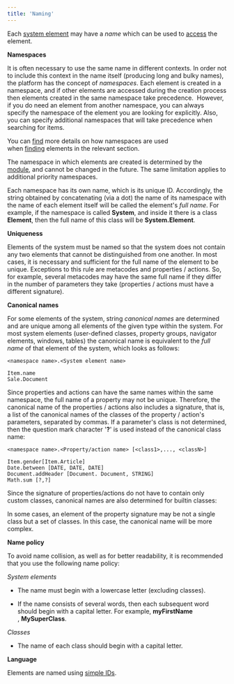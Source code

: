 ```yaml
---
title: 'Naming'
---
```


Each [system element](Element_identification.md) may have a *name* which can be used to [access](Search.md) the element.

**Namespaces**

It is often necessary to use the same name in different contexts. In order not to include this context in the name itself (producing long and bulky names), the platform has the concept of *namespaces*. Each element is created in a namespace, and if other elements are accessed during the creation process then elements created in the same namespace take precedence.  However, if you do need an element from another namespace, you can always specify the namespace of the element you are looking for explicitly. Also, you can specify additional namespaces that will take precedence when searching for items.

You can [find](Search.md) more details on how namespaces are used when [finding](Search.md) elements in the relevant section.

The namespace in which elements are created is determined by the [module](Modules.md), and cannot be changed in the future. The same limitation applies to additional priority namespaces.

Each namespace has its own name, which is its unique ID. Accordingly, the string obtained by concatenating (via a dot) the name of its namespace with the name of each element itself will be called the element's *full name*. For example, if the namespace is called **System**, and inside it there is a class **Element**, then the full name of this class will be **System.Element**.

**Uniqueness**

Elements of the system must be named so that the system does not contain any two elements that cannot be distinguished from one another. In most cases, it is necessary and sufficient for the full name of the element to be unique. Exceptions to this rule are metacodes and properties / actions. So, for example, several metacodes may have the same full name if they differ in the number of parameters they take (properties / actions must have a different signature).

**Canonical names**

For some elements of the system, string *canonical names* are determined and are unique among all elements of the given type within the system. For most system elements (user-defined classes, property groups, navigator elements, windows, tables) the canonical name is equivalent to the *full name* of that element of the system, which looks as follows:

    <namespace name>.<System element name>

    Item.name
    Sale.Document

Since properties and actions can have the same names within the same namespace, the full name of a property may not be unique. Therefore, the canonical name of the properties / actions also includes a signature, that is, a list of the canonical names of the classes of the property / action's parameters, separated by commas. If a parameter's class is not determined, then the question mark character '**?**' is used instead of the canonical class name:

    <namespace name>.<Property/action name> [<class1>,..., <classN>]

    Item.gender[Item.Article]
    Date.between [DATE, DATE, DATE]
    Document.addHeader [Document. Document, STRING]
    Math.sum [?,?]

Since the signature of properties/actions do not have to contain only custom classes, canonical names are also determined for builtin classes: 



In some cases, an element of the property signature may be not a single class but a set of classes. In this case, the canonical name will be more complex.

**Name policy**

To avoid name collision, as well as for better readability, it is recommended that you use the following name policy:

*System elements*

-   The name must begin with a lowercase letter (excluding classes).

-   If the name consists of several words, then each subsequent word should begin with a capital letter. For example, **myFirstName** , **MySuperClass**.

*Classes*

-   The name of each class should begin with a capital letter.

**Language**

Elements are named using [simple IDs](IDs_1573053.html#IDs-id).
